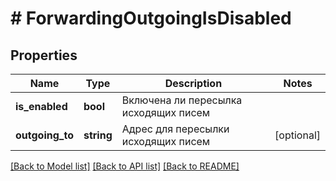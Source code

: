 # # ForwardingOutgoingIsDisabled

## Properties

Name | Type | Description | Notes
------------ | ------------- | ------------- | -------------
**is_enabled** | **bool** | Включена ли пересылка исходящих писем |
**outgoing_to** | **string** | Адрес для пересылки исходящих писем | [optional]

[[Back to Model list]](../../README.md#models) [[Back to API list]](../../README.md#endpoints) [[Back to README]](../../README.md)
